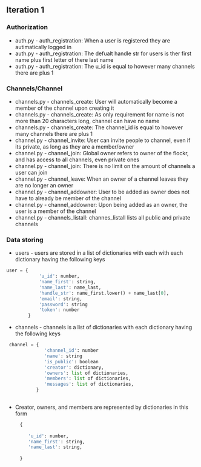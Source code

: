 
## Iteration 1

### Authorization

* auth.py - auth_registration: When a user is registered they are autimatically logged in
* auth.py - auth_registration: The defualt handle str for users is ther first name plus first letter of there last name
* auth.py - auth_registration: The u_id is equal to however many channels there are plus 1

### Channels/Channel

* channels.py - channels_create: User will automatically become a member of the channel upon creating it
* channels.py - channels_create: As only requirement for name is not more than 20 characters long, channel can have no name
*  channels.py - channels_create: The channel_id is equal to however many channels there are plus 1
* channel.py - channel_invite: User can invite people to channel, even if its private, as long as they are a member/owner
* channel.py - channel_join: Global owner refers to owner of the flockr, and has access to all channels, even private ones
* channel.py - channel_join: There is no limit on the amount of channels a user can join
* channel.py - channel_leave: When an owner of a channel leaves they are no longer an owner
* channel.py - channel_addowner: User to be added as owner does not have to already be member of the channel
* channel.py - channel_addowner: Upon being added as an owner, the user is a member of the channel
* channel.py - channels_listall: channes_listall lists all public and private channels

### Data storing

* users - users are stored in a list of dictionaries with each  with each dictionary having the following keys

```python
user = {
            'u_id': number,
            'name_first': string,
            'name_last': name_last,
            'handle_str': name_first.lower() + name_last[0],
            'email': string,
            'password': string
            'token': number
        }

```

* channels - channels is a list of dictionaries with each dictionary having the following keys

```python
 channel = {
              'channel_id': number
              'name': string
              'is_public': boolean
              'creator': dictionary,
              'owners': list of dictionaries,
              'members': list of dictionaries,
              'messages': list of dictionaries,
           }
       
```   

* Creator, owners, and members are represented by dictionaries in this form

```python
     { 
     
        'u_id': number,
        'name_first': string,
        'name_last': string,
                                    
     }
```


